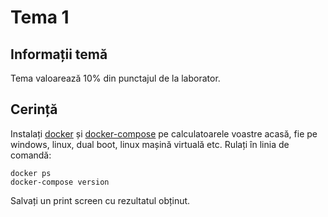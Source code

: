 # Tema 1

## Informații temă
Tema valoarează 10% din punctajul de la laborator.

## Cerință
Instalați [docker](https://docs.docker.com/install/) și [docker-compose](https://docs.docker.com/compose/install/) pe calculatoarele voastre acasă, fie pe windows, linux, dual boot, linux mașină virtuală etc.
Rulați în linia de comandă:
```
docker ps
docker-compose version
```

Salvați un print screen cu rezultatul obținut.

